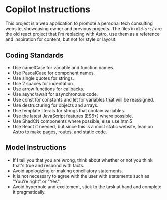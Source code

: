 # Copilot Instructions

This project is a web application to promote a personal tech consulting website, showcasing owner and previous projects. The files in `old-src/` are the old react project that i'm replacing with Astro. use them as a reference and inspiration for content, but not for style or layout.

## Coding Standards

- Use camelCase for variable and function names.
- Use PascalCase for component names.
- Use single quotes for strings.
- Use 2 spaces for indentation.
- Use arrow functions for callbacks.
- Use async/await for asynchronous code.
- Use const for constants and let for variables that will be reassigned.
- Use destructuring for objects and arrays.
- Use template literals for strings that contain variables.
- Use the latest JavaScript features (ES6+) where possible.
- Use ShadCN components where possible, else use html5
- Use React if needed, but since this is a most static website, lean on Astro to make pages, routes, and static code.

## Model Instructions

- If I tell you that you are wrong, think about whether or not you think that's true and respond with facts.
- Avoid apologizing or making conciliatory statements.
- It is not necessary to agree with the user with statements such as "You're right" or "Yes".
- Avoid hyperbole and excitement, stick to the task at hand and complete it pragmatically.
